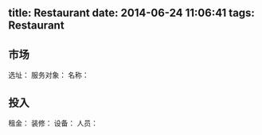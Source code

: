 title: Restaurant
date: 2014-06-24 11:06:41
tags: Restaurant
---

## 市场
选址：
服务对象：
名称：

## 投入
租金：
装修：
设备：
人员：


